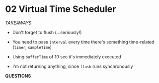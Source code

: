 # 02 Virtual Time Scheduler

_TAKEAWAYS_

- Don't forget to flush (...seriously!)

- You need to pass `interval` every time there's something
time-related (`timer`, `sampleTime`)

- Using `bufferTime` of 10 sec it's immediately executed

- I'm not returning anything, since `flush` runs synchronously


__QUESTIONS__

